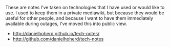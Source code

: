 These are notes I've taken on technologies that I have used or would like to use. I used to keep them in a private mediawiki, but because they would be useful for other people, and because I want to have them immediately available during outages, I've moved this into public view.

- <http://danielhoherd.github.io/tech-notes/>
- <http://github.com/danielhoherd/tech-notes>
